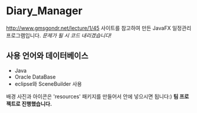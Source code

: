 # Diary_Manager
http://www.gmsgondr.net/lecture/1/45 사이트를 참고하여 만든 JavaFX 일정관리 프로그램입니다.
*문제가 될 시 코드 내리겠습니다!*

## 사용 언어와 데이터베이스
* Java
* Oracle DataBase<br>
* eclipse와 SceneBuilder 사용

배경 사진과 아이콘은 'resources' 패키지를 만들어서 안에 넣으시면 됩니다:)
**팀 프로젝트로 진행했습니다.**
